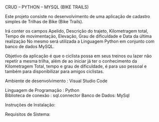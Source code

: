 CRUD – PYTHON – MYSQL (BIKE TRAILS)

Este projeto consiste no desenvolvimento de uma aplicação de cadastro simples de Trilhas de Bike (Bike Trails).

Irá conter os campos Apelido, Descrição do trajeto, Kilometragem total, Tempo de movimentação, Elevação, Grau de dificuldade e Data da última realização
No mesmo será utilizada a Linguagem Python em conjunto com banco de dados MySQL.

Objetivo da aplicação é que o ciclista possa em seus treinos ou lazer não repetir a mesma trilha, além de ao iniciar já ter o conhecimento da Kilometragem Total, tempo e grau de dificuldade, é para uso pessoal e também para disponibilizar para amigos ciclistas.

Ambiente de desenvolvimento : Visual Studio Code

Linguagem de Programação : Python  
Biblioteca de conexão : sql.connector
Banco de Dados: MySql

Instruções de Instalação:

Requisitos de Sistema:



